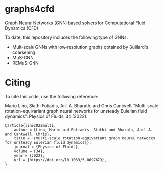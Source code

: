 # graphs4cfd
Graph Neural Networks (GNN) based solvers for Computational Fluid Dynamics (CFD)

To date, this repository includes the following type of GNNs:
- Mult-scale GNNs with low-resolution graphs obtained by Guillard's coarsening
- MuS-GNN
- REMuS-GNN


# Citing

To cite this code, use the following reference:

Mario Lino, Stathi Fotiadis, Anil A. Bharath, and Chris Cantwell. "Multi-scale rotation-equivariant graph neural networks for unsteady Eulerian fluid dynamics". Physics of Fluids, 34 (2022).

```
@article{lino2022multi,
    author = {Lino, Mario and Fotiadis, Stathi and Bharath, Anil A. and Cantwell, Chris},
    title = {{Multi-scale rotation-equivariant graph neural networks for unsteady Eulerian fluid dynamics}},
    journal = {Physics of Fluids},
    volume = {34},
    year = {2022},
    url = {https://doi.org/10.1063/5.0097679},
}
```